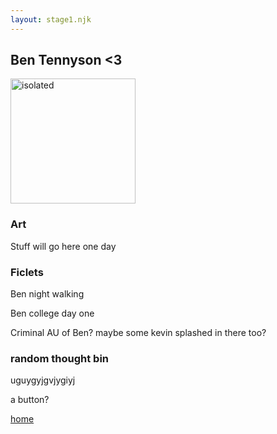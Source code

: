```yaml
---
layout: stage1.njk
---  
```


## Ben Tennyson <3
<img src="imgdep/Mostnormalben10fan.png" alt="isolated" width="200"/>

### Art
Stuff will go here one day

### Ficlets

Ben night walking

Ben college day one

Criminal AU of Ben? maybe some kevin splashed in there too?

### random thought bin

uguygyjgvjygiyj

a button?

[home](/../index.html)